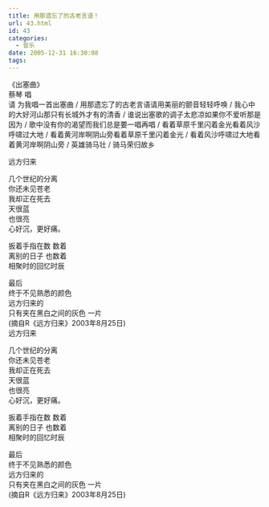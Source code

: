 ```yaml
---
title: 用那遗忘了的古老言语！
url: 43.html
id: 43
categories:
  - 音乐
date: 2005-12-31 16:30:08
tags:
---
```


《出塞曲》  
蔡琴 唱  
请 为我唱一首出塞曲 / 用那遗忘了的古老言语请用美丽的颤音轻轻呼唤 / 我心中的大好河山那只有长城外才有的清香 / 谁说出塞歌的调子太悲凉如果你不爱听那是因为 / 歌中没有你的渴望而我们总是要一唱再唱 / 看着草原千里闪着金光看着风沙呼啸过大地 / 看着黄河岸啊阴山旁看着草原千里闪着金光 / 看着风沙呼啸过大地看着黄河岸啊阴山旁 / 英雄骑马壮 / 骑马荣归故乡  
  
远方归来  
  
几个世纪的分离  
你还未见苍老  
我却正在死去  
天很蓝  
也很亮  
心好沉，更好痛。  
  
扳着手指在数 数着  
离别的日子 也数着  
相聚时的回忆时辰  
  
最后  
终于不见熟悉的颜色  
远方归来的  
只有夹在黑白之间的灰色 一片  
(摘自R《远方归来》2003年8月25日)  
远方归来  
  
几个世纪的分离  
你还未见苍老  
我却正在死去  
天很蓝  
也很亮  
心好沉，更好痛。  
  
扳着手指在数 数着  
离别的日子 也数着  
相聚时的回忆时辰  
  
最后  
终于不见熟悉的颜色  
远方归来的  
只有夹在黑白之间的灰色 一片  
(摘自R《远方归来》2003年8月25日)